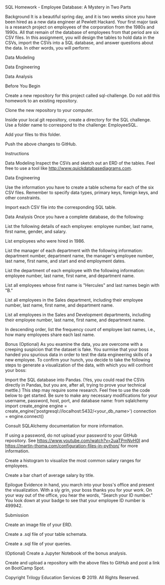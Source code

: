 SQL Homework - Employee Database: A Mystery in Two Parts


Background
It is a beautiful spring day, and it is two weeks since you have been hired as a new data engineer at Pewlett Hackard. Your first major task is a research project on employees of the corporation from the 1980s and 1990s. All that remain of the database of employees from that period are six CSV files.
In this assignment, you will design the tables to hold data in the CSVs, import the CSVs into a SQL database, and answer questions about the data. In other words, you will perform:


Data Modeling


Data Engineering


Data Analysis



Before You Begin


Create a new repository for this project called sql-challenge. Do not add this homework to an existing repository.


Clone the new repository to your computer.


Inside your local git repository, create a directory for the SQL challenge. Use a folder name to correspond to the challenge: EmployeeSQL.


Add your files to this folder.


Push the above changes to GitHub.



Instructions

Data Modeling
Inspect the CSVs and sketch out an ERD of the tables. Feel free to use a tool like http://www.quickdatabasediagrams.com.

Data Engineering


Use the information you have to create a table schema for each of the six CSV files. Remember to specify data types, primary keys, foreign keys, and other constraints.


Import each CSV file into the corresponding SQL table.



Data Analysis
Once you have a complete database, do the following:


List the following details of each employee: employee number, last name, first name, gender, and salary.


List employees who were hired in 1986.


List the manager of each department with the following information: department number, department name, the manager's employee number, last name, first name, and start and end employment dates.


List the department of each employee with the following information: employee number, last name, first name, and department name.


List all employees whose first name is "Hercules" and last names begin with "B."


List all employees in the Sales department, including their employee number, last name, first name, and department name.


List all employees in the Sales and Development departments, including their employee number, last name, first name, and department name.


In descending order, list the frequency count of employee last names, i.e., how many employees share each last name.



Bonus (Optional)
As you examine the data, you are overcome with a creeping suspicion that the dataset is fake. You surmise that your boss handed you spurious data in order to test the data engineering skills of a new employee. To confirm your hunch, you decide to take the following steps to generate a visualization of the data, with which you will confront your boss:


Import the SQL database into Pandas. (Yes, you could read the CSVs directly in Pandas, but you are, after all, trying to prove your technical mettle.) This step may require some research. Feel free to use the code below to get started. Be sure to make any necessary modifications for your username, password, host, port, and database name:
from sqlalchemy import create_engine
engine = create_engine('postgresql://localhost:5432/<your_db_name>')
connection = engine.connect()




Consult SQLAlchemy documentation for more information.


If using a password, do not upload your password to your GitHub repository. See https://www.youtube.com/watch?v=2uaTPmNvH0I and https://martin-thoma.com/configuration-files-in-python/ for more information.




Create a histogram to visualize the most common salary ranges for employees.


Create a bar chart of average salary by title.



Epilogue
Evidence in hand, you march into your boss's office and present the visualization. With a sly grin, your boss thanks you for your work. On your way out of the office, you hear the words, "Search your ID number." You look down at your badge to see that your employee ID number is 499942.

Submission


Create an image file of your ERD.


Create a .sql file of your table schemata.


Create a .sql file of your queries.


(Optional) Create a Jupyter Notebook of the bonus analysis.


Create and upload a repository with the above files to GitHub and post a link on BootCamp Spot.



Copyright
Trilogy Education Services © 2019. All Rights Reserved.

